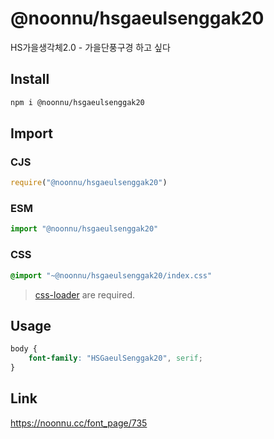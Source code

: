 # @noonnu/hsgaeulsenggak20
HS가을생각체2.0 - 가을단풍구경 하고 싶다

## Install
```sh
npm i @noonnu/hsgaeulsenggak20
```
## Import
### CJS
```js
require("@noonnu/hsgaeulsenggak20")
```
### ESM
```js
import "@noonnu/hsgaeulsenggak20"
```
### CSS 
```css
@import "~@noonnu/hsgaeulsenggak20/index.css"
```
> [css-loader](https://github.com/webpack-contrib/css-loader) are required.

## Usage
```css
body {
    font-family: "HSGaeulSenggak20", serif;
}
```

## Link
https://noonnu.cc/font_page/735